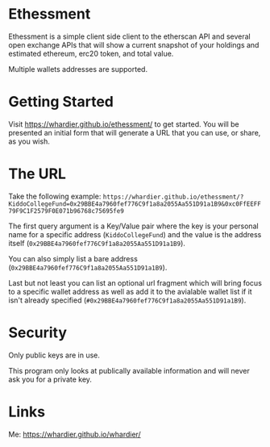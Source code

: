 # Ethessment

Ethessment is a simple client side client to the etherscan API and several open exchange APIs that will show a current snapshot of your holdings and estimated ethereum, erc20 token, and total value.

Multiple wallets addresses are supported.

# Getting Started

Visit https://whardier.github.io/ethessment/ to get started.  You will be presented an initial form that will generate a URL that you can use, or share, as you wish.

# The URL

Take the following example:
```https://whardier.github.io/ethessment/?KiddoCollegeFund=0x29BBE4a7960fef776C9f1a8a2055Aa551D91a1B9&0xc0FfEEFF79F9C1F2579F0E071b96768c75695fe9```

The first query argument is a Key/Value pair where the key is your personal name for a specific address (```KiddoCollegeFund```) and the value is the address itself (```0x29BBE4a7960fef776C9f1a8a2055Aa551D91a1B9```).

You can also simply list a bare address (```0x29BBE4a7960fef776C9f1a8a2055Aa551D91a1B9```).

Last but not least you can list an optional url fragment which will bring focus to a specific wallet address as well as add it to the avialable wallet list if it isn't already specified (```#0x29BBE4a7960fef776C9f1a8a2055Aa551D91a1B9```).

# Security

Only public keys are in use.

This program only looks at publically available information and will never ask you for a private key.

# Links

Me: https://whardier.github.io/whardier/

